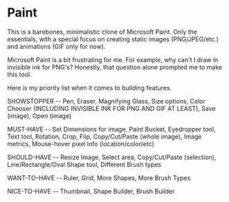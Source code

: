 # Paint

This is a barebones, minimalistic clone of Microsoft Paint. Only the essentials, with a special focus on creating static images (PNG/JPEG/etc.) and animations (GIF only for now).

Microsoft Paint is a bit frustrating for me. For example, why can't I draw in invisible ink for PNG's? Honestly, that question alone prompted me to make this tool.

Here is my priority list when it comes to building features.

SHOWSTOPPER -- Pen, Eraser, Magnifying Glass, Size options, Color Chooser (INCLUDING INVISIBLE INK FOR PNG AND GIF AT LEAST), Save (image), Open (image)

MUST-HAVE -- Set Dimensions for image, Paint Bucket, Eyedropper tool, Text tool, Rotation, Crop, Flip, Copy/Cut/Paste (whole image), Image metrics, Mouse-hover pixel info (location/color/etc)

SHOULD-HAVE -- Resize Image, Select area, Copy/Cut/Paste (selection), Line/Rectangle/Oval Shape tool, Different Brush types

WANT-TO-HAVE -- Ruler, Grid, More Shapes, More Brush Types

NICE-TO-HAVE -- Thumbnail, Shape Builder, Brush Builder
